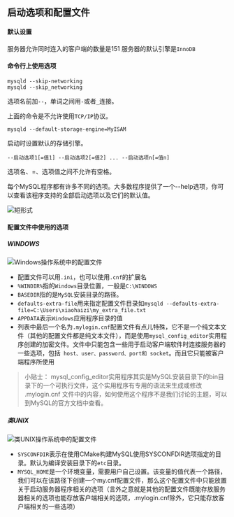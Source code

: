 ## 启动选项和配置文件

#### 默认设置
服务器允许同时连入的客户端的数量是151
服务器的默认引擎是`InnoDB`

#### 命令行上使用选项

```MySQL
mysqld --skip-networking
mysqld --skip_networking
```
选项名前加`--`，单词之间用`-`或者`_`连接。

上面的命令是不允许使用`TCP/IP`协议。


```MySQL
mysqld --default-storage-engine=MyISAM
```
启动时设置默认的存储引擎。
```MySQL
--启动选项1[=值1] --启动选项2[=值2] ... --启动选项n[=值n]
```
选项名、=、选项值之间不允许有空格。

每个MySQL程序都有许多不同的选项。大多数程序提供了一个--help选项，你可以查看该程序支持的全部启动选项以及它们的默认值。


![短形式](https://tvax2.sinaimg.cn/large/005VwC5mly1gdftpdxxj6j30bp08g0so.jpg)

#### 配置文件中使用的选项

##### WINDOWS
![Windows操作系统中的配置文件](https://tvax3.sinaimg.cn/large/005VwC5mly1gdftsv62btj30dg0alwep.jpg)

* 配置文件可以用`.ini`，也可以使用`.cnf`的扩展名
* `%WINDIR%`指的`Windows`目录位置，一般是`C:\WINDOWS`
* `BASEDIR`指的是`MySQL`安装目录的路径。
* `defaults-extra-file`用来指定配置文件目录如`mysqld --defaults-extra-file=C:\Users\xiaohaizi\my_extra_file.txt`
* `APPDATA`表示`Windows`应用程序目录的值
* 列表中最后一个名为`.mylogin.cnf`配置文件有点儿特殊，它不是一个纯文本文件（其他的配置文件都是纯文本文件），而是使用`mysql_config_editor`实用程序创建的加密文件。文件中只能包含一些用于启动客户端软件时连接服务器的一些选项，包括` host、user、password、port和 socket`。而且它只能被客户端程序所使用

>小贴士： mysql_config_editor实用程序其实是MySQL安装目录下的bin目录下的一个可执行文件，这个实用程序有专用的语法来生成或修改 .mylogin.cnf 文件中的内容，如何使用这个程序不是我们讨论的主题，可以到MySQL的官方文档中查看。

##### 类UNIX

![类UNIX操作系统中的配置文件](https://tva1.sinaimg.cn/large/005VwC5mly1gdfv6jupi4j30ay0b9aa8.jpg)

* `SYSCONFDIR`表示在使用CMake构建MySQL使用SYSCONFDIR选项指定的目录。默认为编译安装目录下的`etc`目录。
* `MYSQL_HOME`是一个环境变量，需要用户自己设置。该变量的值代表一个路径，我们可以在该路径下创建一个my.cnf配置文件，那么这个配置文件中只能放置关于启动服务器程序相关的选项（言外之意就是其他的配置文件既能存放服务器相关的选项也能存放客户端相关的选项，.mylogin.cnf除外，它只能存放客户端相关的一些选项）
